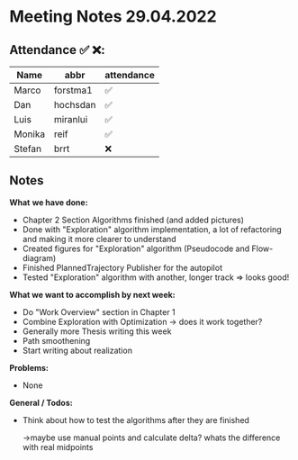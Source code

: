 # Meeting Notes 29.04.2022

## Attendance ✅ ❌:

| Name   | abbr     | attendance |
| ------ | -------- | ---------- |
| Marco  | forstma1 | ✅          |
| Dan    | hochsdan | ✅          |
| Luis   | miranlui | ✅          |
| Monika | reif     | ✅          |
| Stefan | brrt     | ❌          |

## Notes

**What** **we have done:**

- Chapter 2 Section Algorithms finished (and added pictures)
- Done with "Exploration" algorithm implementation, a lot of refactoring and making it more clearer to understand
- Created figures for "Exploration" algorithm (Pseudocode and Flow-diagram)
- Finished PlannedTrajectory Publisher for the autopilot
- Tested "Exploration" algorithm with another, longer track => looks good!

**What we want to accomplish by next week:**

- Do "Work Overview" section in Chapter 1
- Combine Exploration with Optimization -> does it work together?
- Generally more Thesis writing this week
- Path smoothening
- Start writing about realization

**Problems:**

- None

**General / Todos:**

- Think about how to test the algorithms after they are finished

  ->maybe use manual points and calculate delta? whats the difference with real midpoints
